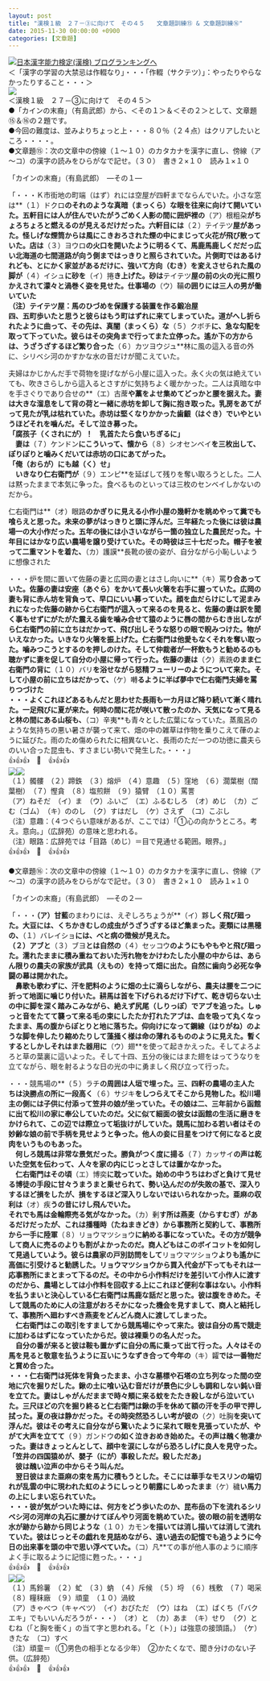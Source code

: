 ```yaml
---
layout: post
title: "漢検１級　２７－③に向けて　その４５　　文章題訓練⑮ & 文章題訓練⑯"
date: 2015-11-30 00:00:00 +0900
categories: [文章題]
---
```


[![](/syuusyuu9701/assets/images/漢検１級-２７－③に向けて-その４５-文章題訓練⑮-&-文章題訓練⑯-br_c_3028_1.gif)](http://blog.with2.net/link.php?1659096:3028 "日本漢字能力検定(漢検) ブログランキングへ")[日本漢字能力検定(漢検) ブログランキングへ](http://blog.with2.net/link.php?1659096:3028)  
＜「漢字の学習の大禁忌は作輟なり」・・・「作輟（サクテツ）」：やったりやらなかったりすること・・・＞  
![](/syuusyuu9701/assets/images/漢検１級-２７－③に向けて-その４５-文章題訓練⑮-&-文章題訓練⑯-abbeeb5d34b85a1737519c2a0dcbc353.jpg)  
＜漢検１級　２７－③に向けて　その４５＞  
●「カインの末裔」（有島武郎）から、＜その１＞＆＜その２＞として、文章題⑮＆⑯の２題です。  
●今回の難度は、並みよりちょっと上・・・８０％（２４点）はクリアしたいところ・・・・。  
●文章題⑮：次の文章中の傍線（１～１０）のカタカナを漢字に直し、傍線（ア～コ）の漢字の読みをひらがなで記せ。（３０）　書き２×１０　読み１×１０  
  
「カインの末裔」（有島武郎）　―その１―  
  
「・・・Ｋ市街地の町端（はず）れには空屋が四軒までならんでいた。小さな窓は**（１）ドクロ**のそれのような真暗（まっくら）な眼を往来に向けて開いていた。五軒目には人が住んでいたがうごめく人影の間に囲炉裡の**（ア）根粗朶**がちょろちょろと燃えるのが見えるだけだった。六軒目には**（２）テイテツ**屋があった。怪しげな煙筒からは風にこきおろされた煙の中にまじって火花が飛び散っていた。店は**（３）ヨウロ**の火口を開いたように明るくて、馬鹿馬鹿しくだだっ広い北海道の七間道路が向う側まではっきりと照らされていた。片側町ではあるけれども、とにかく家並があるだけに、強いて方向（むき）を変えさせられた風の脚が**（４）イシュ**に砂を**（イ）捲**き上げた。砂は**テイテツ**屋の前の火の光に照りかえされて濛々と渦巻く姿を見せた。仕事場の**（ウ）鞴**の囲りには三人の男が働いていた  
（注）テイテツ屋：馬のひづめを保護する装置を作る鍛冶屋  
四、五町歩いたと思うと彼らはもう町はずれに来てしまっていた。道がへし折られたように曲って、その先は、真闇（まっくら）な**（５）クボチ**に、急な勾配を取って下っていた。彼らはその突角まで行ってまた立停った。遙か下の方からは、うざうざするほど繁り合った**（６）カツヨウジュ**林に風の這入る音の外に、シリベシ河のかすかな水の音だけが聞こえていた。  
  
夫婦はかじかんだ手で荷物を提げながら小屋に這入った。永く火の気は絶えていても、吹きさらしから這入るとさすがに気持ちよく暖かかった。二人は真暗な中を手さぐりであり合せの**（エ）古蓆**や藁をよせ集めてどっかと腰を据えた。妻は大きな溜息をして背の荷と一緒に赤坊を卸して胸に抱き取った。乳房をあてがって見たが乳は枯れていた。赤坊は堅くなりかかった歯齦（はぐき）でいやというほどそれを噛んだ。そして泣き募った。  
「腐孩子（くされにが）！　乳首たたら食いちぎるに」  
　妻は**（７）ケンドン**にこういって、懐から**（８）シオセンベイ**を三枚出して、ぽりぽりと噛みくだいては赤坊の口にあてがった。  
「俺（おらが）にも越（く）せ」  
　いきなり仁右衛門が**（９）エンピ**を延ばして残りを奪い取ろうとした。二人は黙ったままで本気に争った。食べるものといっては三枚のセンベイしかないのだから。  
  
仁右衛門は**（オ）眼路**のかぎりに見える小作小屋の幾軒かを眺めやって糞でも喰らえと思った。未来の夢がはっきりと頭に浮んだ。三年経たった後には彼は農場一の大小作だった。五年の後には小さいながら一箇の独立した農民だった。十年目にはかなり広い農場を譲り受けていた。その時彼は三十七だった。帽子を被って二重マントを着た、**（カ）護謨**長靴の彼の姿が、自分ながら小恥しいように想像された  
  
・・・炉を間に置いて佐藤の妻と広岡の妻とはさし向いに**（キ）罵**り合あっていた。佐藤の妻は安座（あぐら）をかいて長い火箸を右手に握っていた。広岡の妻も背に赤ん坊を背負って、早口にいい募っていた。顔を血だらけにして泥まみれになった佐藤の跡から仁右衛門が這入って来るのを見ると、佐藤の妻は訳を聞く事もせずにがたがた震える歯を噛み合せて猿のように唇の間からむき出しながら仁右衛門の前に立ちはだかって、飛び出しそうな怒りの眼で睨みつけた。物がいえなかった。いきなり火箸を振上げた。仁右衛門は他愛もなくそれを奪い取った。噛みつこうとするのを押しのけた。そして仲裁者が一杯飲もうと勧めるのも聴かずに妻を促して自分の小屋に帰って行った。佐藤の妻は**（ク）素跣**のまま仁右衛門の背に**（１０）バリ**を浴せながら怒精フューリーのようについて来た。そして小屋の前に立ちはだかって、**（ケ）囀**るように半ば夢中で仁右衛門夫婦を罵りつづけた  
・・・よくこれほどあるもんだと思わせた長雨も一カ月ほど降り続いて漸く晴れた。一足飛びに夏が来た。何時の間に花が咲いて散ったのか、天気になって見ると林の間にある山桜も、**（コ）辛夷**も青々とした広葉になっていた。蒸風呂のような気持ちの悪い暑さが襲って来て、畑の中の雑草は作物を乗りこえて葎のように延びた。雨のため傷められたに相異ないと、長雨のただ一つの功徳に農夫らのいい合った昆虫も、すさまじい勢いで発生した。・・・」  
👍👍👍　🐑　👍👍👍  
![](/syuusyuu9701/assets/images/漢検１級-２７－③に向けて-その４５-文章題訓練⑮-&-文章題訓練⑯-2bbe1b2a7e1b13c9a4663c5073a1afc3.jpg)![](/syuusyuu9701/assets/images/漢検１級-２７－③に向けて-その４５-文章題訓練⑮-&-文章題訓練⑯-2bbe1b2a7e1b13c9a4663c5073a1afc3.jpg)  
（１）髑髏　（２）蹄鉄　（３）熔炉　（４）意趣　（５）窪地　（６）濶葉樹（闊葉樹）　（７）慳貪　（８）塩煎餅　（９）猿臂　（１０）罵詈　  
（ア）ねそだ　（イ）ま　（ウ）ふいご　（エ）ふるむしろ　（オ）めじ　（カ）ごむ（ゴム）　（キ）ののし　（ク）すはだし　（ケ）さえず　（コ）こぶし　  
（注）意趣：（４つぐらい意味があるが、ここでは）「①心の向かうところ。考え。意向。」（広辞苑）の意味と思われる。　  
（注）眼路：広辞苑では「目路（めじ）＝目で見通せる範囲。眼界。」  
👍👍👍　🐑　👍👍👍  
  
●文章題⑯：次の文章中の傍線（１～１０）のカタカナを漢字に直し、傍線（ア～コ）の漢字の読みをひらがなで記せ。（３０）　書き２×１０　読み１×１０  
  
「カインの末裔」（有島武郎）　―その２―  
  
「・・・**（ア）甘藍**のまわりには、えぞしろちょうが**（イ）夥**しく飛び廻った。大豆には、くちかきむしの成虫がうざうざするほど集まった。麦類には黒穂の、**（１）バレイショ**には、べと病の徴候が見えた。  
**（２）アブ**と**（３）ブヨ**とは自然の**（４）セッコウ**のようにもやもやと飛び廻った。濡れたままに積み重ねておいた汚れ物をかけわたした小屋の中からは、あらん限りの農夫の家族が武具（えもの）を持って畑に出た。自然に歯向う必死な争闘の幕は開かれた。  
　鼻歌も歌わずに、汗を肥料のように畑の土に滴らしながら、農夫は腰を二つに折って地面に噛じり付いた。耕馬は首を下げられるだけ下げて、乾き切らない土の中に脚を深く踏みこみながら、絶えず尻尾（しりっぽ）でアブを追った。しゅっと音をたてて襲って来る毛の束にしたたか打れたアブは、血を吸って丸くなったまま、馬の腹からぽとりと地に落ちた。仰向けになって鋼線（はりがね）のような脚を伸したり縮めたりして藻掻く様は命の薄れるもののように見えた。暫くするとしかしそれはまた器用に**（ウ）翅**を使って起きかえった。そしてよろよろと草の葉裏に這いよった。そして十四、五分の後にはまた翅をはってうなりを立てながら、眼を射るような日の光の中に勇ましく飛び立って行った。  
  
・・・競馬場の**（５）ラチ**の周囲は人垣で埋った。三、四軒の農場の主人たちは決勝点の所に一段高く**（６）サジキ**をしつらえてそこから見物した。松川場主の側には子供に付添って笠井の娘が坐っていた。その娘は二、三年前から函館に出て松川の家に奉公していたのだ。父に似て細面の彼女は函館の生活に磨きをかけられて、この辺では際立って垢抜けがしていた。競馬に加わる若い者はその妙齢な娘の前で手柄を見せようと争った。他人の妾に目星をつけて何になると皮肉をいうものもあった。  
　何しろ競馬は非常な景気だった。勝負がつく度に揚る**（７）カッサイ**の声は乾いた空気を伝わって、人々を家の内にじっとさしては置かなかった。  
　仁右衛門はその頃**（エ）博奕**に耽っていた。始めの中うちはわざと負けて見せる博徒の手段に甘々うまうまと乗せられて、勢い込んだのが失敗の基で、深入りするほど損をしたが、損をするほど深入りしないではいられなかった。亜麻の収利は**（オ）疾**うの昔にけし飛んでいた。  
それでも馬は金輪際売る気がなかった。**（カ）剰**す所は燕麦（からすむぎ）があるだけだったが、これは播種時（たねまきどき）から事務所と契約して、事務所から一手に陸軍**（８）リョウマツショウ**に納める事になっていた。その方が競争して商人に売るのよりも割がよかったのだ。商人どもはこのボイコットを如何して見過していよう。彼らは農家の戸別訪問をして**リョウマツショウ**よりも遙かに高価に引受けると勧誘した。**リョウマツショウ**から買入代金が下ってもそれは一応事務所にまとまって下るのだ。その中から小作料だけを差引いて小作人に渡すのだから、農場としては小作料を回収する上にこれほど便利な事はない。小作料を払うまいと決心している仁右衛門は馬鹿な話だと思った。彼は腹をきめた。そして競馬のために人の注意がおろそかになった機会を見すまして、商人と結托して、事務所へ廻わすべき燕麦をどんどん商人に渡してしまった。  
　仁右衛門はこの取引をすましてから競馬場にやって来た。彼は自分の馬で競走に加わるはずになっていたからだ。彼は裸乗りの名人だった。  
　自分の番が来ると彼は鞍も置かずに自分の馬に乗って出て行った。人々はその馬を見ると敬意を払うように互いにうなずき合って今年の**（キ）糶**では一番物だと賞め合った。  
・・・仁右衛門は死体を背負ったまま、小さな墓標や石塔の立ち列なった間の空地に穴を掘りだした。鍬の土に喰い込む音だけが景色に少しも調和しない鈍い音を立てた。妻はしゃがんだままで時々頬に来る蚊をたたき殺しながら泣いていた。三尺ほどの穴を掘り終ると仁右衛門は鍬の手を休めて額の汗を手の甲で押し拭った。夏の夜は静かだった。その時突然恐ろしい考が彼の**（ク）吐胸**を突いて浮んだ。彼はその考えに自分ながら驚いたように呆れて眼を見張っていたが、やがて大声を立てて**（９）ガンドウ**の如く泣きおめき始めた。その声は醜く物凄かった。妻はきょっとんとして、顔中を涙にしながら恐ろしげに良人を見守った。  
「笠井の四国猿めが、嬰子（にが）事殺しただ。殺しただあ」  
　彼は醜い泣声の中からそう叫んだ。  
　翌日彼はまた亜麻の束を馬力に積もうとした。そこには華手なモスリンの端切れが乱雲の中に現われた虹のようにしっとり朝露にしめったまま**（ケ）穢**い馬力の上にしまい忘られていた。  
・・・彼が気がついた時には、何方をどう歩いたのか、昆布岳の下を流れるシリベシ河の河岸の丸石に腰かけてぼんやり河面を眺めていた。彼の眼の前を透明な水が跡から跡から同じような**（１０）カモン**を描いては消し描いては消して流れていた。彼はじっとその戯れを見詰めながら、遠い過去の記憶でも追うように今日の出来事を頭の中で思い浮べていた。**（コ）凡**ての事が他人事のように順序よく手に取るように記憶に甦った。・・・」  
👍👍👍　🐑　👍👍👍  
![](/syuusyuu9701/assets/images/漢検１級-２７－③に向けて-その４５-文章題訓練⑮-&-文章題訓練⑯-2bbe1b2a7e1b13c9a4663c5073a1afc3.jpg)![](/syuusyuu9701/assets/images/漢検１級-２７－③に向けて-その４５-文章題訓練⑮-&-文章題訓練⑯-2bbe1b2a7e1b13c9a4663c5073a1afc3.jpg)  
（１）馬鈴薯　（２）虻　（３）蚋　（４）斥候　（５）埒　（６）桟敷　（７）喝采　（８）糧秣廠　（９）頑童　（１０）渦紋　  
（ア）きゃべつ（キャベツ）　（イ）おびただ　（ウ）はね　（エ）ばくち（「バクエキ」でもいいんだろうが・・・）　（オ）と　（カ）あま　（キ）せり　（ク）とむね（「と胸を衝く」の当て字と思われる。「と（ト）」は強意の接頭語。）　（ケ）きたな　（コ）すべ　  
（注）頑童＝（①男色の相手となる少年）　②かたくなで、聞き分けのない子供。（広辞苑）  
👍👍👍　🐑　👍👍👍  
  
  